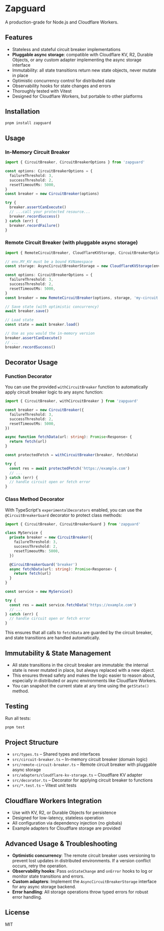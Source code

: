 # Zapguard

A production-grade for Node.js and Cloudflare Workers.

## Features

- Stateless and stateful circuit breaker implementations
- **Pluggable async storage**: compatible with Cloudflare KV, R2, Durable Objects, or any custom adapter implementing the async storage interface
- Immutability: all state transitions return new state objects, never mutate in place
- Optimistic concurrency control for distributed state
- Observability hooks for state changes and errors
- Thoroughly tested with Vitest
- Designed for Cloudflare Workers, but portable to other platforms

## Installation

```sh
pnpm install zapguard
```

## Usage

### In-Memory Circuit Breaker

```typescript
import { CircuitBreaker, CircuitBreakerOptions } from 'zapguard'

const options: CircuitBreakerOptions = {
  failureThreshold: 3,
  successThreshold: 2,
  resetTimeoutMs: 5000,
}
const breaker = new CircuitBreaker(options)

try {
  breaker.assertCanExecute()
  // ...call your protected resource...
  breaker.recordSuccess()
} catch (err) {
  breaker.recordFailure()
}
```

### Remote Circuit Breaker (with pluggable async storage)

```typescript
import { RemoteCircuitBreaker, CloudflareKVStorage, CircuitBreakerOptions, AsyncCircuitBreakerStorage } from 'zapguard'

// env.MY_KV must be a bound KVNamespace
const storage: AsyncCircuitBreakerStorage = new CloudflareKVStorage(env.MY_KV)

const options: CircuitBreakerOptions = {
  failureThreshold: 3,
  successThreshold: 2,
  resetTimeoutMs: 5000,
}
const breaker = new RemoteCircuitBreaker(options, storage, 'my-circuit')

// Save state (with optimistic concurrency)
await breaker.save()

// Load state
const state = await breaker.load()

// Use as you would the in-memory version
breaker.assertCanExecute()
// ...
breaker.recordSuccess()
```

## Decorator Usage

### Function Decorator

You can use the provided `withCircuitBreaker` function to automatically apply circuit breaker logic to any async function:

```typescript
import { CircuitBreaker, withCircuitBreaker } from 'zapguard'

const breaker = new CircuitBreaker({
  failureThreshold: 3,
  successThreshold: 2,
  resetTimeoutMs: 5000,
})

async function fetchData(url: string): Promise<Response> {
  return fetch(url)
}

const protectedFetch = withCircuitBreaker(breaker, fetchData)

try {
  const res = await protectedFetch('https://example.com')
  // ...
} catch (err) {
  // handle circuit open or fetch error
}
```

### Class Method Decorator

With TypeScript's `experimentalDecorators` enabled, you can use the `@CircuitBreakerGuard` decorator to protect class methods:

```typescript
import { CircuitBreaker, CircuitBreakerGuard } from 'zapguard'

class MyService {
  private breaker = new CircuitBreaker({
    failureThreshold: 3,
    successThreshold: 2,
    resetTimeoutMs: 5000,
  })

  @CircuitBreakerGuard('breaker')
  async fetchData(url: string): Promise<Response> {
    return fetch(url)
  }
}

const service = new MyService()

try {
  const res = await service.fetchData('https://example.com')
  // ...
} catch (err) {
  // handle circuit open or fetch error
}
```

This ensures that all calls to `fetchData` are guarded by the circuit breaker, and state transitions are handled automatically.

## Immutability & State Management

- All state transitions in the circuit breaker are immutable: the internal state is never mutated in place, but always replaced with a new object.
- This ensures thread safety and makes the logic easier to reason about, especially in distributed or async environments like Cloudflare Workers.
- You can snapshot the current state at any time using the `getState()` method.

## Testing

Run all tests:

```sh
pnpm test
```

## Project Structure

- `src/types.ts` – Shared types and interfaces
- `src/circuit-breaker.ts` – In-memory circuit breaker (domain logic)
- `src/remote-circuit-breaker.ts` – Remote circuit breaker with pluggable async storage
- `src/adapters/cloudflare-kv-storage.ts` – Cloudflare KV adapter
- `src/decorator.ts` – Decorator for applying circuit breaker to functions
- `src/*.test.ts` – Vitest unit tests

## Cloudflare Workers Integration

- Use with KV, R2, or Durable Objects for persistence
- Designed for low-latency, stateless operation
- All configuration via dependency injection (no globals)
- Example adapters for Cloudflare storage are provided

## Advanced Usage & Troubleshooting

- **Optimistic concurrency**: The remote circuit breaker uses versioning to prevent lost updates in distributed environments. If a version conflict occurs, retry the operation.
- **Observability hooks**: Pass `onStateChange` and `onError` hooks to log or monitor state transitions and errors.
- **Custom adapters**: Implement the `AsyncCircuitBreakerStorage` interface for any async storage backend.
- **Error handling**: All storage operations throw typed errors for robust error handling.

## License

MIT
